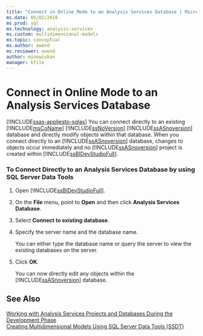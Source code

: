 ```yaml
---
title: "Connect in Online Mode to an Analysis Services Database | Microsoft Docs"
ms.date: 05/02/2018
ms.prod: sql
ms.technology: analysis-services
ms.custom: multidimensional-models
ms.topic: conceptual
ms.author: owend
ms.reviewer: owend
author: minewiskan
manager: kfile
---
```

# Connect in Online Mode to an Analysis Services Database
[!INCLUDE[ssas-appliesto-sqlas](../../includes/ssas-appliesto-sqlas.md)]
  You can connect directly to an existing [!INCLUDE[msCoName](../../includes/msconame-md.md)] [!INCLUDE[ssNoVersion](../../includes/ssnoversion-md.md)] [!INCLUDE[ssASnoversion](../../includes/ssasnoversion-md.md)] database and directly modify objects within that database. When you connect directly to an [!INCLUDE[ssASnoversion](../../includes/ssasnoversion-md.md)] database, changes to objects occur immediately and no [!INCLUDE[ssASnoversion](../../includes/ssasnoversion-md.md)] project is created within [!INCLUDE[ssBIDevStudioFull](../../includes/ssbidevstudiofull-md.md)].  
  
### To Connect Directly to an Analysis Services Database by using SQL Server Data Tools  
  
1.  Open [!INCLUDE[ssBIDevStudioFull](../../includes/ssbidevstudiofull-md.md)].  
  
2.  On the **File** menu, point to **Open** and then click **Analysis Services Database**.  
  
3.  Select **Connect to existing database**.  
  
4.  Specify the server name and the database name.  
  
     You can either type the database name or query the server to view the existing databases on the server.  
  
5.  Click **OK**.  
  
     You can now directly edit any objects within the [!INCLUDE[ssASnoversion](../../includes/ssasnoversion-md.md)] database.  
  
## See Also  
 [Working with Analysis Services Projects and Databases During the Development Phase](../../analysis-services/multidimensional-models/work-with-analysis-services-projects-and-databases-in-development.md)   
 [Creating Multidimensional Models Using SQL Server Data Tools &#40;SSDT&#41;](../../analysis-services/multidimensional-models/creating-multidimensional-models-using-sql-server-data-tools-ssdt.md)  
  
  
